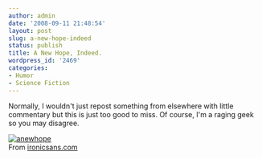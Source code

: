 ```yaml
---
author: admin
date: '2008-09-11 21:48:54'
layout: post
slug: a-new-hope-indeed
status: publish
title: A New Hope, Indeed.
wordpress_id: '2469'
categories:
- Humor
- Science Fiction
---
```


Normally, I wouldn't just repost something from elsewhere with little
commentary but this is just too good to miss. Of course, I'm a raging
geek so you may disagree.

[![anewhope](http://farm4.static.flickr.com/3058/2849481245_1005684b1d_o.png)](http://www.flickr.com/photos/albill/2849481245/ "anewhope by albill, on Flickr")\
From
[ironicsans.com](http://www.ironicsans.com/2008/09/in_a_political_campaign_far_far_away.html)
